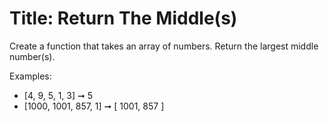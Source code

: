 # Title: Return The Middle(s)
Create a function that takes an array of numbers. Return the largest middle number(s).

Examples: 
* [4, 9, 5, 1, 3] ➞ 5
* [1000, 1001, 857, 1] ➞ [ 1001, 857 ]